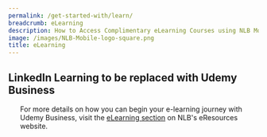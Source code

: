 ```yaml
---
permalink: /get-started-with/learn/
breadcrumb: eLearning
description: How to Access Complimentary eLearning Courses using NLB Mobile
image: /images/NLB-Mobile-logo-square.png
title: eLearning
---
```

<h2>LinkedIn Learning to be replaced with Udemy Business</h2>

<ul>   
	For more details on how you can begin your e-learning journey with Udemy Business, visit the <a href="https://eresources.nlb.gov.sg/main/Browse?browseBy=type&filter=18">eLearning section</a> on NLB's eResources website. 
	
	
	
